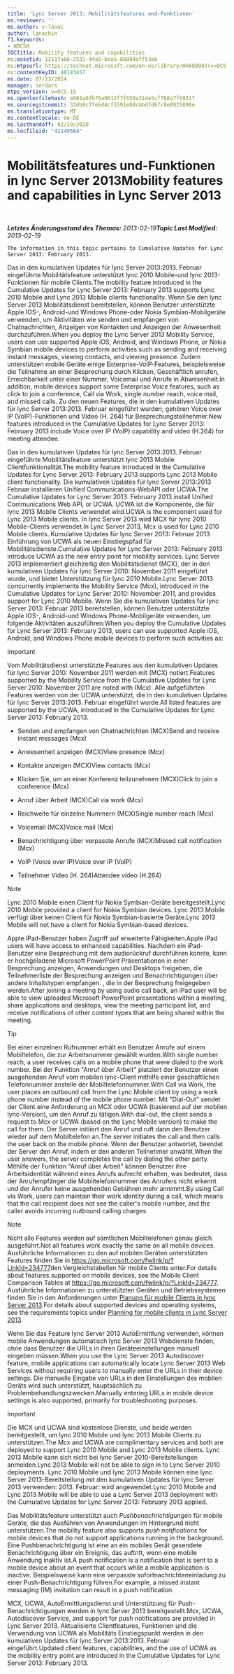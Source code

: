 ```yaml
---
title: 'Lync Server 2013: Mobilitätsfeatures und-Funktionen'
ms.reviewer: ''
ms.author: v-lanac
author: lanachin
f1.keywords:
- NOCSH
TOCTitle: Mobility features and capabilities
ms:assetid: 12517a88-2531-44a5-bea5-d8884aff53eb
ms:mtpsurl: https://technet.microsoft.com/en-us/library/Hh689983(v=OCS.15)
ms:contentKeyID: 48183457
ms.date: 07/23/2014
manager: serdars
mtps_version: v=OCS.15
ms.openlocfilehash: a001a6fb76a0612f7f650a31de5cf788a7f69327
ms.sourcegitcommit: 33db8c7febd4cf1591e8dcbbdfd6fc8e8925896e
ms.translationtype: MT
ms.contentlocale: de-DE
ms.lasthandoff: 02/19/2020
ms.locfileid: "42149584"
---
```

<div data-xmlns="http://www.w3.org/1999/xhtml">

<div class="topic" data-xmlns="http://www.w3.org/1999/xhtml" data-msxsl="urn:schemas-microsoft-com:xslt" data-cs="http://msdn.microsoft.com/">

<div data-asp="https://msdn2.microsoft.com/asp">

# <a name="mobility-features-and-capabilities-in-lync-server-2013"></a><span data-ttu-id="bdf6e-102">Mobilitätsfeatures und-Funktionen in lync Server 2013</span><span class="sxs-lookup"><span data-stu-id="bdf6e-102">Mobility features and capabilities in Lync Server 2013</span></span>

</div>

<div id="mainSection">

<div id="mainBody">

<span> </span>

<span data-ttu-id="bdf6e-103">_**Letztes Änderungsstand des Themas:** 2013-02-19_</span><span class="sxs-lookup"><span data-stu-id="bdf6e-103">_**Topic Last Modified:** 2013-02-19_</span></span>

    The information in this topic pertains to Cumulative Updates for Lync Server 2013: February 2013.

<span data-ttu-id="bdf6e-104">Das in den kumulativen Updates für lync Server 2013:2013. Februar eingeführte Mobilitätsfeature unterstützt lync 2010 Mobile-und lync 2013-Funktionen für mobile Clients.</span><span class="sxs-lookup"><span data-stu-id="bdf6e-104">The mobility feature introduced in the Cumulative Updates for Lync Server 2013: February 2013 supports Lync 2010 Mobile and Lync 2013 Mobile clients functionality.</span></span> <span data-ttu-id="bdf6e-105">Wenn Sie den lync Server 2013 Mobilitätsdienst bereitstellen, können Benutzer unterstützte Apple IOS-, Android-und Windows Phone-oder Nokia Symbian-Mobilgeräte verwenden, um Aktivitäten wie senden und empfangen von Chatnachrichten, Anzeigen von Kontakten und Anzeigen der Anwesenheit durchzuführen.</span><span class="sxs-lookup"><span data-stu-id="bdf6e-105">When you deploy the Lync Server 2013 Mobility Service, users can use supported Apple iOS, Android, and Windows Phone, or Nokia Symbian mobile devices to perform activities such as sending and receiving instant messages, viewing contacts, and viewing presence.</span></span> <span data-ttu-id="bdf6e-106">Zudem unterstützen mobile Geräte einige Enterprise-VoIP-Features, beispielsweise die Teilnahme an einer Besprechung durch Klicken, Geschäftlich anrufen, Erreichbarkeit unter einer Nummer, Voicemail und Anrufe in Abwesenheit.</span><span class="sxs-lookup"><span data-stu-id="bdf6e-106">In addition, mobile devices support some Enterprise Voice features, such as click to join a conference, Call via Work, single number reach, voice mail, and missed calls.</span></span> <span data-ttu-id="bdf6e-107">Zu den neuen Features, die in den kumulativen Updates für lync Server 2013:2013. Februar eingeführt wurden, gehören Voice over IP (VoIP)-Funktionen und Video (H. 264) für Besprechungsteilnehmer.</span><span class="sxs-lookup"><span data-stu-id="bdf6e-107">New features introduced in the Cumulative Updates for Lync Server 2013: February 2013 include Voice over IP (VoIP) capability and video (H.264) for meeting attendee.</span></span>

<span data-ttu-id="bdf6e-108">Das in den kumulativen Updates für lync Server 2013:2013. Februar eingeführte Mobilitätsfeature unterstützt lync 2013 Mobile Clientfunktionalität.</span><span class="sxs-lookup"><span data-stu-id="bdf6e-108">The mobility feature introduced in the Cumulative Updates for Lync Server 2013: February 2013 supports Lync 2013 Mobile client functionality.</span></span> <span data-ttu-id="bdf6e-109">Die kumulativen Updates für lync Server 2013:2013 Februar installieren Unified Communications-WebAPI oder UCWA.</span><span class="sxs-lookup"><span data-stu-id="bdf6e-109">The Cumulative Updates for Lync Server 2013: February 2013 install Unified Communications Web API, or UCWA.</span></span> <span data-ttu-id="bdf6e-110">UCWA ist die Komponente, die für lync 2013 Mobile Clients verwendet wird.</span><span class="sxs-lookup"><span data-stu-id="bdf6e-110">UCWA is the component used for Lync 2013 Mobile clients.</span></span> <span data-ttu-id="bdf6e-111">In lync Server 2013 wird MCX für lync 2010 Mobile-Clients verwendet.</span><span class="sxs-lookup"><span data-stu-id="bdf6e-111">In Lync Server 2013, Mcx is used for Lync 2010 Mobile clients.</span></span> <span data-ttu-id="bdf6e-112">Kumulative Updates für lync Server 2013: Februar 2013 Einführung von UCWA als neuen Einstiegspfad für Mobilitätsdienste.</span><span class="sxs-lookup"><span data-stu-id="bdf6e-112">Cumulative Updates for Lync Server 2013: February 2013 introduce UCWA as the new entry point for mobility services.</span></span> <span data-ttu-id="bdf6e-113">Lync Server 2013 implementiert gleichzeitig den Mobilitätsdienst (MCX), der in den kumulativen Updates für lync Server 2010: November 2011 eingeführt wurde, und bietet Unterstützung für lync 2010 Mobile.</span><span class="sxs-lookup"><span data-stu-id="bdf6e-113">Lync Server 2013 concurrently implements the Mobility Service (Mcx), introduced in the Cumulative Updates for Lync Server 2010: November 2011, and provides support for Lync 2010 Mobile.</span></span> <span data-ttu-id="bdf6e-114">Wenn Sie die kumulativen Updates für lync Server 2013: Februar 2013 bereitstellen, können Benutzer unterstützte Apple IOS-, Android-und Windows Phone-Mobilgeräte verwenden, um folgende Aktivitäten auszuführen:</span><span class="sxs-lookup"><span data-stu-id="bdf6e-114">When you deploy the Cumulative Updates for Lync Server 2013: February 2013, users can use supported Apple iOS, Android, and Windows Phone mobile devices to perform such activities as:</span></span>

<div>


> [!IMPORTANT]  
> <span data-ttu-id="bdf6e-115">Vom Mobilitätsdienst unterstützte Features aus den kumulativen Updates für lync Server 2010: November 2011 werden mit (MCX) notiert.</span><span class="sxs-lookup"><span data-stu-id="bdf6e-115">Features supported by the Mobility Service from the Cumulative Updates for Lync Server 2010: November 2011 are noted with (Mcx).</span></span> <span data-ttu-id="bdf6e-116">Alle aufgeführten Features werden von der UCWA unterstützt, die in den kumulativen Updates für lync Server 2013:2013. Februar eingeführt wurde.</span><span class="sxs-lookup"><span data-stu-id="bdf6e-116">All listed features are supported by the UCWA, introduced in the Cumulative Updates for Lync Server 2013: February 2013.</span></span>



</div>

  - <span data-ttu-id="bdf6e-117">Senden und empfangen von Chatnachrichten (MCX)</span><span class="sxs-lookup"><span data-stu-id="bdf6e-117">Send and receive instant messages (Mcx)</span></span>

  - <span data-ttu-id="bdf6e-118">Anwesenheit anzeigen (MCX)</span><span class="sxs-lookup"><span data-stu-id="bdf6e-118">View presence (Mcx)</span></span>

  - <span data-ttu-id="bdf6e-119">Kontakte anzeigen (MCX)</span><span class="sxs-lookup"><span data-stu-id="bdf6e-119">View contacts (Mcx)</span></span>

  - <span data-ttu-id="bdf6e-120">Klicken Sie, um an einer Konferenz teilzunehmen (MCX)</span><span class="sxs-lookup"><span data-stu-id="bdf6e-120">Click to join a conference (Mcx)</span></span>

  - <span data-ttu-id="bdf6e-121">Anruf über Arbeit (MCX)</span><span class="sxs-lookup"><span data-stu-id="bdf6e-121">Call via work (Mcx)</span></span>

  - <span data-ttu-id="bdf6e-122">Reichweite für einzelne Nummern (MCX)</span><span class="sxs-lookup"><span data-stu-id="bdf6e-122">Single number reach (Mcx)</span></span>

  - <span data-ttu-id="bdf6e-123">Voicemail (MCX)</span><span class="sxs-lookup"><span data-stu-id="bdf6e-123">Voice mail (Mcx)</span></span>

  - <span data-ttu-id="bdf6e-124">Benachrichtigung über verpasste Anrufe (MCX)</span><span class="sxs-lookup"><span data-stu-id="bdf6e-124">Missed call notification (Mcx)</span></span>

  - <span data-ttu-id="bdf6e-125">VoIP (Voice over IP)</span><span class="sxs-lookup"><span data-stu-id="bdf6e-125">Voice over IP (VoIP)</span></span>

  - <span data-ttu-id="bdf6e-126">Teilnehmer Video (H. 264)</span><span class="sxs-lookup"><span data-stu-id="bdf6e-126">Attendee video (H.264)</span></span>

<div>


> [!NOTE]  
> <span data-ttu-id="bdf6e-127">Lync 2010 Mobile einen Client für Nokia Symbian-Geräte bereitgestellt.</span><span class="sxs-lookup"><span data-stu-id="bdf6e-127">Lync 2010 Mobile provided a client for Nokia Symbian devices.</span></span> <span data-ttu-id="bdf6e-128">Lync 2013 Mobile verfügt über keinen Client für Nokia Symbian-basierte Geräte.</span><span class="sxs-lookup"><span data-stu-id="bdf6e-128">Lync 2013 Mobile will not have a client for Nokia Symbian-based devices.</span></span>



</div>

<span data-ttu-id="bdf6e-129">Apple iPad-Benutzer haben Zugriff auf erweiterte Fähigkeiten.</span><span class="sxs-lookup"><span data-stu-id="bdf6e-129">Apple iPad users will have access to enhanced capabilities.</span></span> <span data-ttu-id="bdf6e-130">Nachdem ein iPad-Benutzer eine Besprechung mit dem audiorückruf durchführen konnte, kann er hochgeladene Microsoft PowerPoint Präsentationen in einer Besprechung anzeigen, Anwendungen und Desktops freigeben, die Teilnehmerliste der Besprechung anzeigen und Benachrichtigungen über andere Inhaltstypen empfangen. , die in der Besprechung freigegeben werden.</span><span class="sxs-lookup"><span data-stu-id="bdf6e-130">After joining a meeting by using audio call back, an iPad user will be able to view uploaded Microsoft PowerPoint presentations within a meeting, share applications and desktops, view the meeting participant list, and receive notifications of other content types that are being shared within the meeting.</span></span>

<div>


> [!TIP]  
> <span data-ttu-id="bdf6e-131">Bei einer einzelnen Rufnummer erhält ein Benutzer Anrufe auf einem Mobiltelefon, die zur Arbeitsnummer gewählt wurden.</span><span class="sxs-lookup"><span data-stu-id="bdf6e-131">With single number reach, a user receives calls on a mobile phone that were dialed to the work number.</span></span> <span data-ttu-id="bdf6e-132">Bei der Funktion "Anruf über Arbeit" platziert der Benutzer einen ausgehenden Anruf vom mobilen lync-Client mithilfe einer geschäftlichen Telefonnummer anstelle der Mobiltelefonnummer.</span><span class="sxs-lookup"><span data-stu-id="bdf6e-132">With Call via Work, the user places an outbound call from the Lync Mobile client by using a work phone number instead of the mobile phone number.</span></span> <span data-ttu-id="bdf6e-133">Mit "Dial-Out" sendet der Client eine Anforderung an MCX oder UCWA (basierend auf der mobilen lync-Version), um den Anruf zu tätigen.</span><span class="sxs-lookup"><span data-stu-id="bdf6e-133">With dial-out, the client sends a request to Mcx or UCWA (based on the Lync Mobile version) to make the call for them.</span></span> <span data-ttu-id="bdf6e-134">Der Server initiiert den Anruf und ruft dann den Benutzer wieder auf dem Mobiltelefon an.</span><span class="sxs-lookup"><span data-stu-id="bdf6e-134">The server initiates the call and then calls the user back on the mobile phone.</span></span> <span data-ttu-id="bdf6e-135">Wenn der Benutzer antwortet, beendet der Server den Anruf, indem er den anderen Teilnehmer anwählt.</span><span class="sxs-lookup"><span data-stu-id="bdf6e-135">When the user answers, the server completes the call by dialing the other party.</span></span> <span data-ttu-id="bdf6e-136">Mithilfe der Funktion "Anruf über Arbeit" können Benutzer ihre Arbeitsidentität während eines Anrufs aufrecht erhalten, was bedeutet, dass der Anrufempfänger die Mobiltelefonnummer des Anrufers nicht erkennt und der Anrufer keine ausgehenden Gebühren mehr annimmt.</span><span class="sxs-lookup"><span data-stu-id="bdf6e-136">By using Call via Work, users can maintain their work identity during a call, which means that the call recipient does not see the caller's mobile number, and the caller avoids incurring outbound calling charges.</span></span>



</div>

<div>


> [!NOTE]  
> <span data-ttu-id="bdf6e-137">Nicht alle Features werden auf sämtlichen Mobiltelefonen genau gleich ausgeführt.</span><span class="sxs-lookup"><span data-stu-id="bdf6e-137">Not all features work exactly the same on all mobile devices.</span></span> <span data-ttu-id="bdf6e-138">Ausführliche Informationen zu den auf mobilen Geräten unterstützten Features finden Sie in <A href="https://go.microsoft.com/fwlink/p/?linkid=234777">https://go.microsoft.com/fwlink/p/?LinkId=234777</A>den Vergleichstabellen für mobile Clients unter.</span><span class="sxs-lookup"><span data-stu-id="bdf6e-138">For details about features supported on mobile devices, see the Mobile Client Comparison Tables at <A href="https://go.microsoft.com/fwlink/p/?linkid=234777">https://go.microsoft.com/fwlink/p/?LinkId=234777</A>.</span></span> <span data-ttu-id="bdf6e-139">Ausführliche Informationen zu unterstützten Geräten und Betriebssystemen finden Sie in den Anforderungen unter <A href="lync-server-2013-planning-for-mobile-clients.md">Planung für mobile Clients in lync Server 2013</A>.</span><span class="sxs-lookup"><span data-stu-id="bdf6e-139">For details about supported devices and operating systems, see the requirements topics under <A href="lync-server-2013-planning-for-mobile-clients.md">Planning for mobile clients in Lync Server 2013</A>.</span></span>



</div>

<span data-ttu-id="bdf6e-140">Wenn Sie das Feature lync Server 2013 AutoErmittlung verwenden, können mobile Anwendungen automatisch lync Server 2013 Webdienste finden, ohne dass Benutzer die URLs in ihren Geräteeinstellungen manuell eingeben müssen.</span><span class="sxs-lookup"><span data-stu-id="bdf6e-140">When you use the Lync Server 2013 Autodiscover feature, mobile applications can automatically locate Lync Server 2013 Web Services without requiring users to manually enter the URLs in their device settings.</span></span> <span data-ttu-id="bdf6e-141">Die manuelle Eingabe von URLs in den Einstellungen des mobilen Geräts wird auch unterstützt, hauptsächlich zu Problembehandlungszwecken.</span><span class="sxs-lookup"><span data-stu-id="bdf6e-141">Manually entering URLs in mobile device settings is also supported, primarily for troubleshooting purposes.</span></span>

<div>


> [!IMPORTANT]  
> <span data-ttu-id="bdf6e-142">Die MCX und UCWA sind ﻿kostenlose Dienste, und beide werden bereitgestellt, um lync 2010 Mobile und lync 2013 Mobile Clients zu unterstützen.</span><span class="sxs-lookup"><span data-stu-id="bdf6e-142">The Mcx and UCWA are complimentary services and both are deployed to support Lync 2010 Mobile and Lync 2013 Mobile clients.</span></span> <span data-ttu-id="bdf6e-143">Lync 2013 Mobile kann sich nicht bei lync Server 2010-Bereitstellungen anmelden.</span><span class="sxs-lookup"><span data-stu-id="bdf6e-143">Lync 2013 Mobile will not be able to sign in to Lync Server 2010 deployments.</span></span> <span data-ttu-id="bdf6e-144">Lync 2010 Mobile und lync 2013 Mobile können eine lync Server 2013-Bereitstellung mit den kumulativen Updates für lync Server 2013 verwenden: 2013. Februar: wird angewendet.</span><span class="sxs-lookup"><span data-stu-id="bdf6e-144">Lync 2010 Mobile and Lync 2013 Mobile will be able to use a Lync Server 2013 deployment with the Cumulative Updates for Lync Server 2013: February 2013 applied.</span></span>



</div>

<span data-ttu-id="bdf6e-145">Das Mobilitätsfeature unterstützt auch *Pushbenachrichtigungen* für mobile Geräte, die das Ausführen von Anwendungen im Hintergrund nicht unterstützen.</span><span class="sxs-lookup"><span data-stu-id="bdf6e-145">The mobility feature also supports *push notifications* for mobile devices that do not support applications running in the background.</span></span> <span data-ttu-id="bdf6e-146">Eine Pushbenachrichtigung ist eine an ein mobiles Gerät gesendete Benachrichtigung über ein Ereignis, das auftritt, wenn eine mobile Anwendung inaktiv ist.</span><span class="sxs-lookup"><span data-stu-id="bdf6e-146">A push notification is a notification that is sent to a mobile device about an event that occurs while a mobile application is inactive.</span></span> <span data-ttu-id="bdf6e-147">Beispielsweise kann eine verpasste sofortnachrichteneinladung zu einer Push-Benachrichtigung führen.</span><span class="sxs-lookup"><span data-stu-id="bdf6e-147">For example, a missed instant messaging (IM) invitation can result in a push notification.</span></span>

<span data-ttu-id="bdf6e-148">MCX, UCWA, AutoErmittlungsdienst und Unterstützung für Push-Benachrichtigungen werden in lync Server 2013 bereitgestellt.</span><span class="sxs-lookup"><span data-stu-id="bdf6e-148">Mcx, UCWA, Autodiscover Service, and support for push notifications are provided in Lync Server 2013.</span></span> <span data-ttu-id="bdf6e-149">Aktualisierte Clientfeatures, Funktionen und die Verwendung von UCWA als Mobilitäts Einstiegspunkt werden in den kumulativen Updates für lync Server 2013:2013. Februar eingeführt.</span><span class="sxs-lookup"><span data-stu-id="bdf6e-149">Updated client features, capabilities, and the use of UCWA as the mobility entry point are introduced in the Cumulative Updates for Lync Server 2013: February 2013.</span></span>

</div>

<span> </span>

</div>

</div>

</div>

